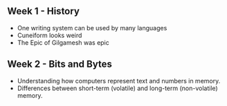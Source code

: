 ## Week 1 - History
- One writing system can be used by many languages
- Cuneiform looks weird
- The Epic of Gilgamesh was epic
## Week 2 - Bits and Bytes
- Understanding how computers represent text and numbers in memory.
- Differences between short-term (volatile) and long-term (non-volatile) memory.
